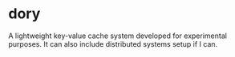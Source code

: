 # dory
A lightweight key-value cache system developed for experimental purposes. It can also include distributed systems setup if I can.
